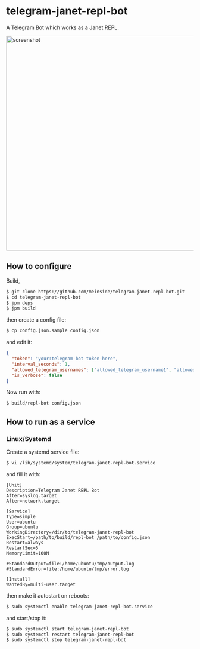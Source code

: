 # telegram-janet-repl-bot

A Telegram Bot which works as a Janet REPL.

<img width="575" alt="screenshot" src="https://user-images.githubusercontent.com/185988/190987210-d25ebbe0-c116-447b-8ade-49585f173e2e.png">

## How to configure

Build,

```bash
$ git clone https://github.com/meinside/telegram-janet-repl-bot.git
$ cd telegram-janet-repl-bot
$ jpm deps
$ jpm build
```

then create a config file:

```bash
$ cp config.json.sample config.json
```

and edit it:

```json
{
  "token": "your:telegram-bot-token-here",
  "interval_seconds": 1,
  "allowed_telegram_usernames": ["allowed_telegram_username1", "allowed_telegram_username2"],
  "is_verbose": false
}
```

Now run with:

```bash
$ build/repl-bot config.json
```

## How to run as a service

### Linux/Systemd

Create a systemd service file:

```bash
$ vi /lib/systemd/system/telegram-janet-repl-bot.service
```

and fill it with:

```
[Unit]
Description=Telegram Janet REPL Bot
After=syslog.target
After=network.target

[Service]
Type=simple
User=ubuntu
Group=ubuntu
WorkingDirectory=/dir/to/telegram-janet-repl-bot
ExecStart=/path/to/build/repl-bot /path/to/config.json
Restart=always
RestartSec=5
MemoryLimit=100M

#StandardOutput=file:/home/ubuntu/tmp/output.log
#StandardError=file:/home/ubuntu/tmp/error.log

[Install]
WantedBy=multi-user.target
```

then make it autostart on reboots:

```bash
$ sudo systemctl enable telegram-janet-repl-bot.service
```

and start/stop it:

```bash
$ sudo systemctl start telegram-janet-repl-bot
$ sudo systemctl restart telegram-janet-repl-bot
$ sudo systemctl stop telegram-janet-repl-bot
```

